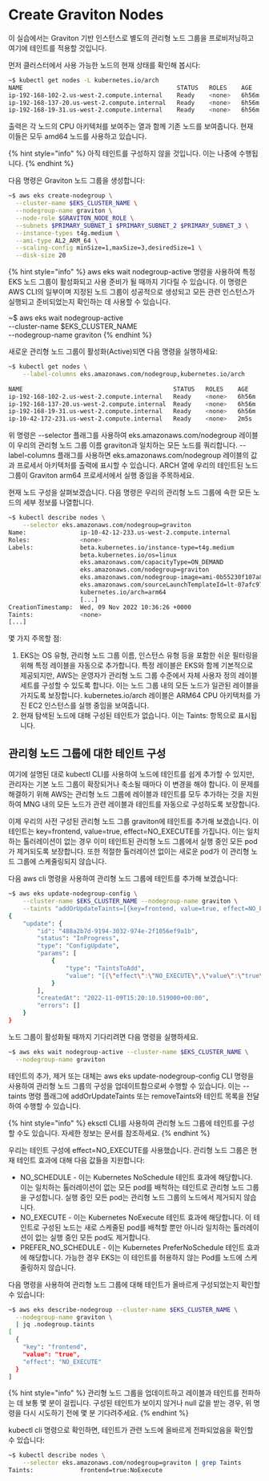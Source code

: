 # Create Graviton Nodes

이 실습에서는 Graviton 기반 인스턴스로 별도의 관리형 노드 그룹을 프로비저닝하고 여기에 테인트를 적용할 것입니다.

먼저 클러스터에서 사용 가능한 노드의 현재 상태를 확인해 봅시다:

```bash
~$ kubectl get nodes -L kubernetes.io/arch
NAME                                           STATUS   ROLES    AGE     VERSION                ARCH
ip-192-168-102-2.us-west-2.compute.internal    Ready    <none>   6h56m   v1.30-eks-036c24b      amd64
ip-192-168-137-20.us-west-2.compute.internal   Ready    <none>   6h56m   v1.30-eks-036c24b      amd64
ip-192-168-19-31.us-west-2.compute.internal    Ready    <none>   6h56m   v1.30-eks-036c24b      amd64
```

출력은 각 노드의 CPU 아키텍처를 보여주는 열과 함께 기존 노드를 보여줍니다. 현재 이들은 모두 amd64 노드를 사용하고 있습니다.

{% hint style="info" %}
아직 테인트를 구성하지 않을 것입니다. 이는 나중에 수행됩니다.
{% endhint %}

다음 명령은 Graviton 노드 그룹을 생성합니다:

```bash
~$ aws eks create-nodegroup \
  --cluster-name $EKS_CLUSTER_NAME \
  --nodegroup-name graviton \
  --node-role $GRAVITON_NODE_ROLE \
  --subnets $PRIMARY_SUBNET_1 $PRIMARY_SUBNET_2 $PRIMARY_SUBNET_3 \
  --instance-types t4g.medium \
  --ami-type AL2_ARM_64 \
  --scaling-config minSize=1,maxSize=3,desiredSize=1 \
  --disk-size 20
```

{% hint style="info" %}
aws eks wait nodegroup-active 명령을 사용하여 특정 EKS 노드 그룹이 활성화되고 사용 준비가 될 때까지 기다릴 수 있습니다. 이 명령은 AWS CLI의 일부이며 지정된 노드 그룹이 성공적으로 생성되고 모든 관련 인스턴스가 실행되고 준비되었는지 확인하는 데 사용할 수 있습니다.

\~$ aws eks wait nodegroup-active\
\--cluster-name $EKS\_CLUSTER\_NAME\
\--nodegroup-name graviton
{% endhint %}

새로운 관리형 노드 그룹이 활성화(Active)되면 다음 명령을 실행하세요:

```bash
~$ kubectl get nodes \
    --label-columns eks.amazonaws.com/nodegroup,kubernetes.io/arch
 
NAME                                          STATUS   ROLES    AGE    VERSION               NODEGROUP   ARCH
ip-192-168-102-2.us-west-2.compute.internal   Ready    <none>   6h56m  v1.30-eks-036c24b     default     amd64
ip-192-168-137-20.us-west-2.compute.internal  Ready    <none>   6h56m  v1.30-eks-036c24b     default     amd64
ip-192-168-19-31.us-west-2.compute.internal   Ready    <none>   6h56m  v1.30-eks-036c24b     default     amd64
ip-10-42-172-231.us-west-2.compute.internal   Ready    <none>   2m5s   v1.30-eks-036c24b     graviton    arm64
```

위 명령은 --selector 플래그를 사용하여 eks.amazonaws.com/nodegroup 레이블이 우리의 관리형 노드 그룹 이름 graviton과 일치하는 모든 노드를 쿼리합니다. --label-columns 플래그를 사용하면 eks.amazonaws.com/nodegroup 레이블의 값과 프로세서 아키텍처를 출력에 표시할 수 있습니다. ARCH 열에 우리의 테인트된 노드 그룹이 Graviton arm64 프로세서에서 실행 중임을 주목하세요.

현재 노드 구성을 살펴보겠습니다. 다음 명령은 우리의 관리형 노드 그룹에 속한 모든 노드의 세부 정보를 나열합니다.

```bash
~$ kubectl describe nodes \
    --selector eks.amazonaws.com/nodegroup=graviton
Name:               ip-10-42-12-233.us-west-2.compute.internal
Roles:              <none>
Labels:             beta.kubernetes.io/instance-type=t4g.medium
                    beta.kubernetes.io/os=linux
                    eks.amazonaws.com/capacityType=ON_DEMAND
                    eks.amazonaws.com/nodegroup=graviton
                    eks.amazonaws.com/nodegroup-image=ami-0b55230f107a87100
                    eks.amazonaws.com/sourceLaunchTemplateId=lt-07afc97c4940b6622
                    kubernetes.io/arch=arm64
                    [...]
CreationTimestamp:  Wed, 09 Nov 2022 10:36:26 +0000
Taints:             <none>
[...]
```

몇 가지 주목할 점:

1. EKS는 OS 유형, 관리형 노드 그룹 이름, 인스턴스 유형 등을 포함한 쉬운 필터링을 위해 특정 레이블을 자동으로 추가합니다. 특정 레이블은 EKS와 함께 기본적으로 제공되지만, AWS는 운영자가 관리형 노드 그룹 수준에서 자체 사용자 정의 레이블 세트를 구성할 수 있도록 합니다. 이는 노드 그룹 내의 모든 노드가 일관된 레이블을 가지도록 보장합니다. kubernetes.io/arch 레이블은 ARM64 CPU 아키텍처를 가진 EC2 인스턴스를 실행 중임을 보여줍니다.
2. 현재 탐색된 노드에 대해 구성된 테인트가 없습니다. 이는 Taints: 항목으로 표시됩니다.

## 관리형 노드 그룹에 대한 테인트 구성&#x20;

여기에 설명된 대로 kubectl CLI를 사용하여 노드에 테인트를 쉽게 추가할 수 있지만, 관리자는 기본 노드 그룹이 확장되거나 축소될 때마다 이 변경을 해야 합니다. 이 문제를 해결하기 위해 AWS는 관리형 노드 그룹에 레이블과 테인트를 모두 추가하는 것을 지원하여 MNG 내의 모든 노드가 관련 레이블과 테인트를 자동으로 구성하도록 보장합니다.

이제 우리의 사전 구성된 관리형 노드 그룹 graviton에 테인트를 추가해 보겠습니다. 이 테인트는 key=frontend, value=true, effect=NO\_EXECUTE를 가집니다. 이는 일치하는 톨러레이션이 없는 경우 이미 테인트된 관리형 노드 그룹에서 실행 중인 모든 pod가 제거되도록 보장합니다. 또한 적절한 톨러레이션 없이는 새로운 pod가 이 관리형 노드 그룹에 스케줄링되지 않습니다.

다음 aws cli 명령을 사용하여 관리형 노드 그룹에 테인트를 추가해 보겠습니다:

```bash
~$ aws eks update-nodegroup-config \
    --cluster-name $EKS_CLUSTER_NAME --nodegroup-name graviton \
    --taints "addOrUpdateTaints=[{key=frontend, value=true, effect=NO_EXECUTE}]"
{
    "update": {
        "id": "488a2b7d-9194-3032-974e-2f1056ef9a1b",
        "status": "InProgress",
        "type": "ConfigUpdate",
        "params": [
            {
                "type": "TaintsToAdd",
                "value": "[{\"effect\":\"NO_EXECUTE\",\"value\":\"true\",\"key\":\"frontend\"}]"
            }
        ],
        "createdAt": "2022-11-09T15:20:10.519000+00:00",
        "errors": []
    }
}
```

노드 그룹이 활성화될 때까지 기다리려면 다음 명령을 실행하세요.

```bash
~$ aws eks wait nodegroup-active --cluster-name $EKS_CLUSTER_NAME \
  --nodegroup-name graviton
```

테인트의 추가, 제거 또는 대체는 aws eks update-nodegroup-config CLI 명령을 사용하여 관리형 노드 그룹의 구성을 업데이트함으로써 수행할 수 있습니다. 이는 --taints 명령 플래그에 addOrUpdateTaints 또는 removeTaints와 테인트 목록을 전달하여 수행할 수 있습니다.

{% hint style="info" %}
eksctl CLI를 사용하여 관리형 노드 그룹에 테인트를 구성할 수도 있습니다. 자세한 정보는 문서를 참조하세요.
{% endhint %}



우리는 테인트 구성에 effect=NO\_EXECUTE를 사용했습니다. 관리형 노드 그룹은 현재 테인트 효과에 대해 다음 값들을 지원합니다:

* NO\_SCHEDULE - 이는 Kubernetes NoSchedule 테인트 효과에 해당합니다. 이는 일치하는 톨러레이션이 없는 모든 pod를 배척하는 테인트로 관리형 노드 그룹을 구성합니다. 실행 중인 모든 pod는 관리형 노드 그룹의 노드에서 제거되지 않습니다.
* NO\_EXECUTE - 이는 Kubernetes NoExecute 테인트 효과에 해당합니다. 이 테인트로 구성된 노드는 새로 스케줄된 pod를 배척할 뿐만 아니라 일치하는 톨러레이션이 없는 실행 중인 모든 pod도 제거합니다.
* PREFER\_NO\_SCHEDULE - 이는 Kubernetes PreferNoSchedule 테인트 효과에 해당합니다. 가능한 경우 EKS는 이 테인트를 허용하지 않는 Pod를 노드에 스케줄링하지 않습니다.

다음 명령을 사용하여 관리형 노드 그룹에 대해 테인트가 올바르게 구성되었는지 확인할 수 있습니다:

```bash
~$ aws eks describe-nodegroup --cluster-name $EKS_CLUSTER_NAME \
  --nodegroup-name graviton \
  | jq .nodegroup.taints
[
  {
    "key": "frontend",
    "value": "true",
    "effect": "NO_EXECUTE"
  }
]
```

{% hint style="info" %}
관리형 노드 그룹을 업데이트하고 레이블과 테인트를 전파하는 데 보통 몇 분이 걸립니다. 구성된 테인트가 보이지 않거나 null 값을 받는 경우, 위 명령을 다시 시도하기 전에 몇 분 기다려주세요.
{% endhint %}

kubectl cli 명령으로 확인하면, 테인트가 관련 노드에 올바르게 전파되었음을 확인할 수 있습니다:

```bash
~$ kubectl describe nodes \
    --selector eks.amazonaws.com/nodegroup=graviton | grep Taints
Taints:             frontend=true:NoExecute
```


